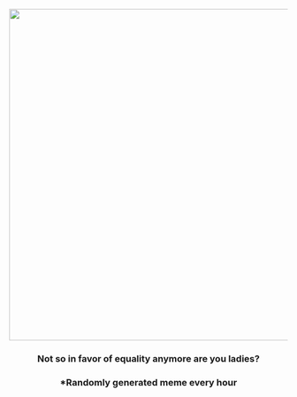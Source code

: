 <p align="center">
        <img src="https://i.redd.it/64y8hs5t90n81.png" width="600" height="600">
        </p>
        <h3 align="center">Not so in favor of equality anymore are you ladies?</h3>
        <h3 align="center">*Randomly generated meme every hour</h3>
    